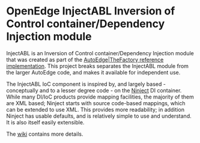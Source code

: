 OpenEdge InjectABL Inversion of Control container/Dependency Injection module
===============================================================================
InjectABL is an Inversion of Control container/Dependency Injection module that was created as part of the [AutoEdge|TheFactory reference implementation](http://communities.progress.com/pcom/community/psdn/openedge/architecture/autoedgethefactory). This project breaks separates the InjectABL module from the larger AutoEdge code, and makes it available for independent use.

The InjectABL IoC component is inspired by, and largely based - conceptually and to a lesser degree code - on the [Ninject](http://wiki.github.com/enkari/ninject) DI container. While many DI/IoC products provide mapping facilities, the majority of them are XML based; Ninject starts with source code-based mappings, which can be extended to use XML. This provides more readability; in addition Ninject has usable defaults, and is relatively simple to use and understand. It is also itself easily extensible.

The [wiki](https://github.com/PeterJudge-PSC/InjectABL/wiki) contains more details.
